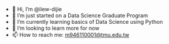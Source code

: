 - 👋 Hi, I’m @liew-dijie
- 👀 I’m just started on a Data Science Graduate Program
- 🌱 I’m currently learning basics of Data Science using Python
- 💞️ I’m looking to learn more for now
- 📫 How to reach me: m946110001@tmu.edu.tw

<!---
liew-dijie/liew-dijie is a ✨ special ✨ repository because its `README.md` (this file) appears on your GitHub profile.
You can click the Preview link to take a look at your changes.
--->
